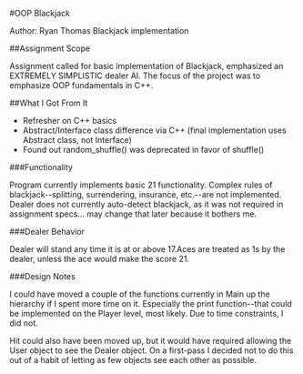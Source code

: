 #OOP Blackjack

Author: Ryan Thomas
Blackjack implementation

##Assignment Scope

Assignment called for basic implementation of Blackjack, emphasized an EXTREMELY SIMPLISTIC dealer AI. The focus of the project was to emphasize OOP fundamentals in C++.

##What I Got From It

* Refresher on C++ basics
* Abstract/Interface class difference via C++ (final implementation uses Abstract class, not Interface)
* Found out random_shuffle() was deprecated in favor of shuffle() 


###Functionality

Program currently implements basic 21 functionality. Complex rules of blackjack--splitting, surrendering, insurance, etc.--are not implemented. Dealer does not currently auto-detect blackjack, as it was not required in assignment specs... may change that later because it bothers me.

###Dealer Behavior

Dealer will stand any time it is at or above 17.Aces are treated as 1s by the dealer, unless the ace would make the score 21.

###Design Notes

I could have moved a couple of the functions currently in Main up the hierarchy if I spent more time on it. Especially the print function--that could be implemented on the Player level, most likely. Due to time constraints, I did not.

Hit could also have been moved up, but it would have required allowing the User object to see the Dealer object. On a first-pass I decided not to do this out of a habit of letting as few objects see each other as possible.




